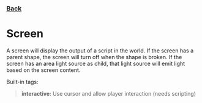 ### [Back](README.md)
# Screen
A screen will display the output of a script in the world. If the screen has a parent shape, the screen will turn off when the shape is broken. If the screen has an area light source as child, that light source will emit light based on the screen content.

Built-in tags:  
> **interactive**: Use cursor and allow player interaction (needs scripting)